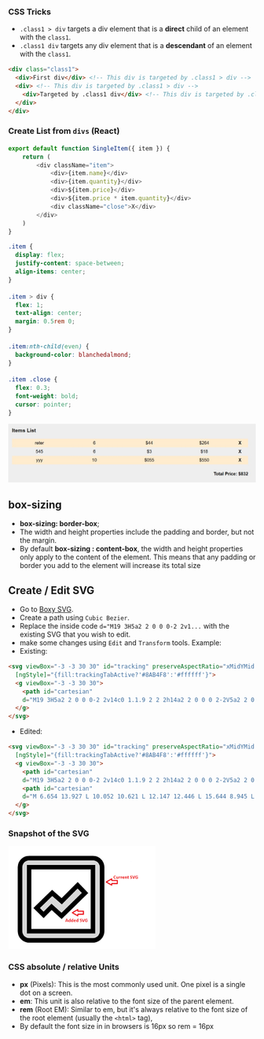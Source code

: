 ### CSS Tricks
- ```.class1 > div``` targets a div element that is a **direct** child of an element with the ```class1```.
- ```.class1 div``` targets any div element that is a **descendant** of an element with the ```class1```.
```html
<div class="class1">
  <div>First div</div> <!-- This div is targeted by .class1 > div -->
  <div> <!-- This div is targeted by .class1 > div -->
    <div>Targeted by .class1 div</div> <!-- This div is targeted by .class1 div -->
  </div>
</div>
```
### Create List from ```divs``` (React)
```javascript
export default function SingleItem({ item }) {
    return (
        <div className="item">
            <div>{item.name}</div>
            <div>{item.quantity}</div>
            <div>${item.price}</div>
            <div>${item.price * item.quantity}</div>
            <div className="close">X</div>
        </div>
    )
}
```
```css
.item {
  display: flex;
  justify-content: space-between;
  align-items: center;
}

.item > div {
  flex: 1;
  text-align: center;
  margin: 0.5rem 0;
}

.item:nth-child(even) {
  background-color: blanchedalmond;
}

.item .close {
  flex: 0.3;
  font-weight: bold;
  cursor: pointer;
}
```
<img src="../Pics/List.jpg" width="550"> 

## box-sizing
- **box-sizing: border-box**;
- The width and height properties include the padding and border, but not the margin.
- By default **box-sizing : content-box**, the width and height properties only apply to the content of the element. This means that any padding or border you add to the element will increase its total size
## Create / Edit SVG
- Go to [Boxy SVG](https://boxy-svg.com/app "Boxy SVG").
- Create a path using ```Cubic Bezier```.
- Replace the inside code ```d="M19 3H5a2 2 0 0 0-2 2v1...``` with the existing SVG that you wish to edit.
- make some changes using ```Edit``` and ```Transform``` tools.
Example:
- Existing:
```html
<svg viewBox="-3 -3 30 30" id="tracking" preserveAspectRatio="xMidYMid meet"
  [ngStyle]="{fill:trackingTabActive?'#8AB4F8':'#ffffff'}">
  <g viewBox="-3 -3 30 30">
    <path id="cartesian"
    d="M19 3H5a2 2 0 0 0-2 2v14c0 1.1.9 2 2 2h14a2 2 0 0 0 2-2V5a2 2 0 0 0-2-2zm0 16H5V5h14v14z"></path>
  </g>
</svg>
```
- Edited:
```html
<svg viewBox="-3 -3 30 30" id="tracking" preserveAspectRatio="xMidYMid meet"
  [ngStyle]="{fill:trackingTabActive?'#8AB4F8':'#ffffff'}">
  <g viewBox="-3 -3 30 30">
    <path id="cartesian"
    d="M19 3H5a2 2 0 0 0-2 2v14c0 1.1.9 2 2 2h14a2 2 0 0 0 2-2V5a2 2 0 0 0-2-2zm0 16H5V5h14v14z"></path>
    <path id="cartesian" 
    d="M 6.654 13.927 L 10.052 10.621 L 12.147 12.446 L 15.644 8.945 L 17.257 10.63 L 12.112 15.658 L 9.917 13.671 L 8.173 15.433 L 6.654 13.927 Z"></path>
  </g>
</svg>
```
### Snapshot of the SVG
<img src="../Pics/SVG.png" width="300">

### CSS absolute / relative Units
- **px** (Pixels): This is the most commonly used unit. One pixel is a single dot on a screen.
- **em**: This unit is also relative to the font size of the parent element.
- **rem** (Root EM): Similar to em, but it's always relative to the font size of the root element (usually the ```<html>``` tag),
- By default the font size in in browsers is 16px so rem = 16px

